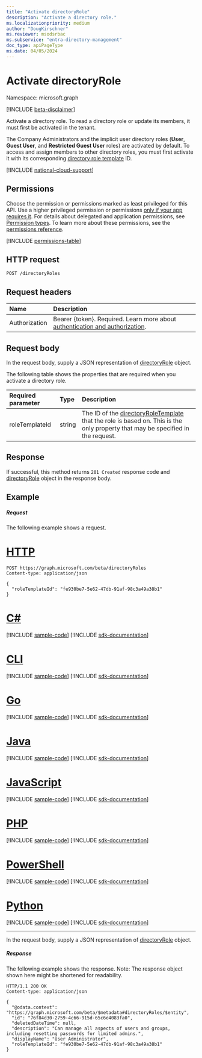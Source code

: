 ```yaml
---
title: "Activate directoryRole"
description: "Activate a directory role."
ms.localizationpriority: medium
author: "DougKirschner"
ms.reviewer: msodsrbac
ms.subservice: "entra-directory-management"
doc_type: apiPageType
ms.date: 04/05/2024
---
```


# Activate directoryRole

Namespace: microsoft.graph

[!INCLUDE [beta-disclaimer](../../includes/beta-disclaimer.md)]

Activate a directory role. To read a directory role or update its members, it must first be activated in the tenant.

The Company Administrators and the implicit user directory roles (**User**, **Guest User**, and **Restricted Guest User** roles) are activated by default. To access and assign members to other directory roles, you must first activate it with its corresponding [directory role template](../resources/directoryroletemplate.md) ID.

[!INCLUDE [national-cloud-support](../../includes/all-clouds.md)]

## Permissions
Choose the permission or permissions marked as least privileged for this API. Use a higher privileged permission or permissions [only if your app requires it](/graph/permissions-overview#best-practices-for-using-microsoft-graph-permissions). For details about delegated and application permissions, see [Permission types](/graph/permissions-overview#permission-types). To learn more about these permissions, see the [permissions reference](/graph/permissions-reference).

<!-- { "blockType": "permissions", "name": "directoryrole_post_directoryroles" } -->
[!INCLUDE [permissions-table](../includes/permissions/directoryrole-post-directoryroles-permissions.md)]

## HTTP request
<!-- { "blockType": "ignored" } -->
```http
POST /directoryRoles

```
## Request headers
| Name       | Description|
|:---------------|:--------|
|Authorization|Bearer {token}. Required. Learn more about [authentication and authorization](/graph/auth/auth-concepts).|

## Request body
In the request body, supply a JSON representation of [directoryRole](../resources/directoryrole.md) object.

The following table shows the properties that are required when you activate a directory role.

|Required parameter | Type | Description|
|:---------|:---------|:---------|
|roleTemplateId | string | The ID of the [directoryRoleTemplate](../resources/directoryroletemplate.md) that the role is based on. This is the only property that may be specified in the request.|

## Response

If successful, this method returns `201 Created` response code and [directoryRole](../resources/directoryrole.md) object in the response body.

## Example
##### Request
The following example shows a request.

# [HTTP](#tab/http)
<!-- {
  "blockType": "request",
  "name": "create_directoryrole_from_directoryroles"
}-->
```http
POST https://graph.microsoft.com/beta/directoryRoles
Content-type: application/json

{
  "roleTemplateId": "fe930be7-5e62-47db-91af-98c3a49a38b1"
}
```

# [C#](#tab/csharp)
[!INCLUDE [sample-code](../includes/snippets/csharp/create-directoryrole-from-directoryroles-csharp-snippets.md)]
[!INCLUDE [sdk-documentation](../includes/snippets/snippets-sdk-documentation-link.md)]

# [CLI](#tab/cli)
[!INCLUDE [sample-code](../includes/snippets/cli/create-directoryrole-from-directoryroles-cli-snippets.md)]
[!INCLUDE [sdk-documentation](../includes/snippets/snippets-sdk-documentation-link.md)]

# [Go](#tab/go)
[!INCLUDE [sample-code](../includes/snippets/go/create-directoryrole-from-directoryroles-go-snippets.md)]
[!INCLUDE [sdk-documentation](../includes/snippets/snippets-sdk-documentation-link.md)]

# [Java](#tab/java)
[!INCLUDE [sample-code](../includes/snippets/java/create-directoryrole-from-directoryroles-java-snippets.md)]
[!INCLUDE [sdk-documentation](../includes/snippets/snippets-sdk-documentation-link.md)]

# [JavaScript](#tab/javascript)
[!INCLUDE [sample-code](../includes/snippets/javascript/create-directoryrole-from-directoryroles-javascript-snippets.md)]
[!INCLUDE [sdk-documentation](../includes/snippets/snippets-sdk-documentation-link.md)]

# [PHP](#tab/php)
[!INCLUDE [sample-code](../includes/snippets/php/create-directoryrole-from-directoryroles-php-snippets.md)]
[!INCLUDE [sdk-documentation](../includes/snippets/snippets-sdk-documentation-link.md)]

# [PowerShell](#tab/powershell)
[!INCLUDE [sample-code](../includes/snippets/powershell/create-directoryrole-from-directoryroles-powershell-snippets.md)]
[!INCLUDE [sdk-documentation](../includes/snippets/snippets-sdk-documentation-link.md)]

# [Python](#tab/python)
[!INCLUDE [sample-code](../includes/snippets/python/create-directoryrole-from-directoryroles-python-snippets.md)]
[!INCLUDE [sdk-documentation](../includes/snippets/snippets-sdk-documentation-link.md)]

---

In the request body, supply a JSON representation of [directoryRole](../resources/directoryrole.md) object.
##### Response
The following example shows the response. Note: The response object shown here might be shortened for readability.
<!-- {
  "blockType": "response",
  "truncated": true,
  "@odata.type": "microsoft.graph.directoryRole"
} -->
```http
HTTP/1.1 200 OK
Content-type: application/json

{
  "@odata.context": "https://graph.microsoft.com/beta/$metadata#directoryRoles/$entity",
  "id": "76f84d30-2759-4c66-915d-65c6e4083fa0",
  "deletedDateTime": null,
  "description": "Can manage all aspects of users and groups, including resetting passwords for limited admins.",
  "displayName": "User Administrator",
  "roleTemplateId": "fe930be7-5e62-47db-91af-98c3a49a38b1"
}
```

<!-- uuid: 8fcb5dbc-d5aa-4681-8e31-b001d5168d79
2015-10-25 14:57:30 UTC -->
<!--
{
  "type": "#page.annotation",
  "description": "Create directoryRole",
  "keywords": "",
  "section": "documentation",
  "tocPath": "",
  "suppressions": [
  ]
}
-->


